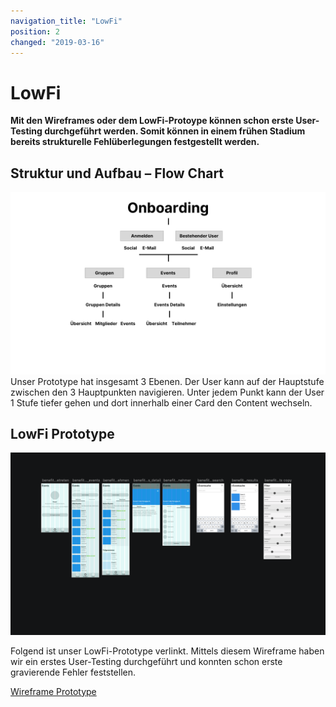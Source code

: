 ```yaml
---
navigation_title: "LowFi"
position: 2
changed: "2019-03-16"
---
```


# LowFi
**Mit den Wireframes oder dem LowFi-Protoype können schon erste User-Testing durchgeführt werden. Somit können in einem frühen Stadium bereits strukturelle Fehlüberlegungen festgestellt werden.**

## Struktur und Aufbau – Flow Chart
![User Flow](_media/Flow_Chart.png)
Unser Prototype hat insgesamt 3 Ebenen. Der User kann auf der Hauptstufe zwischen den 3 Hauptpunkten navigieren. Unter jedem Punkt kann der User 1 Stufe tiefer gehen und dort innerhalb einer Card den Content wechseln.



## LowFi Prototype

![Wireframes](_media/Wireframes.png)

Folgend ist unser LowFi-Prototype verlinkt. Mittels diesem Wireframe haben wir ein erstes User-Testing durchgeführt und konnten schon erste gravierende Fehler feststellen. 

[Wireframe Prototype](https://notch-interactive.invisionapp.com/share/GKR1N2D6CWU#/screens/352596569_benefit-Onboarding)







